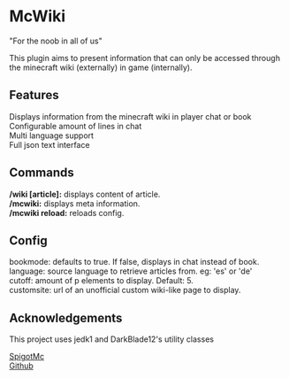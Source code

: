 # McWiki

"For the noob in all of us"

This plugin aims to present information that can only be accessed through the minecraft wiki (externally) in game (internally).


## Features

Displays information from the minecraft wiki in player chat or book<br>
Configurable amount of lines in chat<br>
Multi language support<br>
Full json text interface<br>


## Commands

**/wiki [article]:** displays content of article.<br>
**/mcwiki:** displays meta information.<br>
**/mcwiki reload:** reloads config.<br>

## Config

bookmode: defaults to true. If false, displays in chat instead of book.<br>
language: source language to retrieve articles from. eg: 'es' or 'de'<br>
cutoff: amount of p elements to display. Default: 5.<br>
customsite: url of an unofficial custom wiki-like page to display. 

## Acknowledgements 

This project uses jedk1 and DarkBlade12's utility classes 

[SpigotMc](https://www.spigotmc.org/resources/mcwiki.35039)<br>
[Github](https://github.com/skylerdev/mcwiki)<br>
